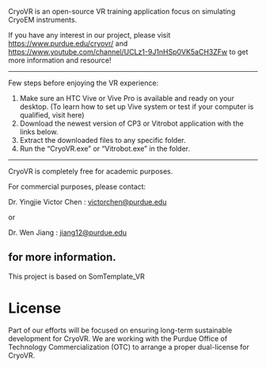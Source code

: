 CryoVR is an open-source VR training application focus on simulating CryoEM instruments.


If you have any interest in our project, please visit https://www.purdue.edu/cryovr/ and https://www.youtube.com/channel/UCLz1-9J1nHSp0VK5aCH3ZFw to get more information and resource!



---------------------
Few steps before enjoying the VR experience:

1. Make sure an HTC Vive or Vive Pro is available and ready on your desktop. (To learn how to set up Vive system or test if your computer is qualified, visit here)
2. Download the newest version of CP3 or Vitrobot application with the links below.
3. Extract the downloaded files to any specific folder.
4. Run the “CryoVR.exe” or “Vitrobot.exe” in the folder.

---------------------

CryoVR is completely free for academic purposes.

For commercial purposes, please contact:

Dr. Yingjie Victor Chen :    victorchen@purdue.edu

or

Dr. Wen Jiang :    jiang12@purdue.edu

for more information.
---------------------



This project is based on SomTemplate_VR
# License

Part of our efforts will be focused on ensuring long-term sustainable development for CryoVR. We are working with the Purdue Office of Technology Commercialization (OTC) to arrange a proper dual-license for CryoVR. 
